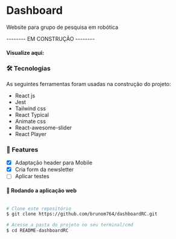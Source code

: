 # Dashboard

Website para grupo de pesquisa em robótica

--------  EM CONSTRUÇÃO  --------

#### Visualize aqui: 


### 🛠 Tecnologias

As seguintes ferramentas foram usadas na construção do projeto:

- React js
- Jest
- Tailwind css
- React Typical
- Animate css
- React-awesome-slider
- React Player


### 🏁 Features

- [x] Adaptação header para Mobile
- [x] Cria form da newsletter
- [ ] Aplicar testes

#### 🧭 Rodando a aplicação web

```bash

# Clone este repositório
$ git clone https://github.com/brunom764/dashboardRC.git

# Acesse a pasta do projeto no seu terminal/cmd
$ cd README-dashboardRC
